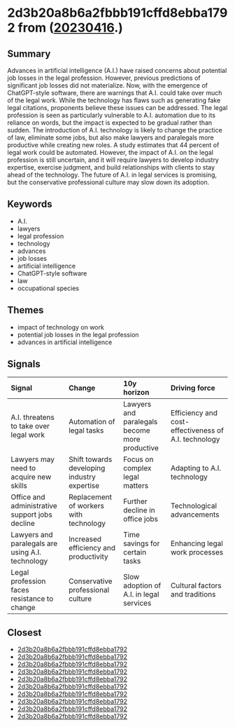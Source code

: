 # 2d3b20a8b6a2fbbb191cffd8ebba1792 from ([20230416](https://kghosh.substack.com/p/20230416).)

## Summary

Advances in artificial intelligence (A.I.) have raised concerns about potential job losses in the legal profession. However, previous predictions of significant job losses did not materialize. Now, with the emergence of ChatGPT-style software, there are warnings that A.I. could take over much of the legal work. While the technology has flaws such as generating fake legal citations, proponents believe these issues can be addressed. The legal profession is seen as particularly vulnerable to A.I. automation due to its reliance on words, but the impact is expected to be gradual rather than sudden. The introduction of A.I. technology is likely to change the practice of law, eliminate some jobs, but also make lawyers and paralegals more productive while creating new roles. A study estimates that 44 percent of legal work could be automated. However, the impact of A.I. on the legal profession is still uncertain, and it will require lawyers to develop industry expertise, exercise judgment, and build relationships with clients to stay ahead of the technology. The future of A.I. in legal services is promising, but the conservative professional culture may slow down its adoption.

## Keywords

* A.I.
* lawyers
* legal profession
* technology
* advances
* job losses
* artificial intelligence
* ChatGPT-style software
* law
* occupational species

## Themes

* impact of technology on work
* potential job losses in the legal profession
* advances in artificial intelligence

## Signals

| Signal                                           | Change                                      | 10y horizon                                   | Driving force                                        |
|:-------------------------------------------------|:--------------------------------------------|:----------------------------------------------|:-----------------------------------------------------|
| A.I. threatens to take over legal work           | Automation of legal tasks                   | Lawyers and paralegals become more productive | Efficiency and cost-effectiveness of A.I. technology |
| Lawyers may need to acquire new skills           | Shift towards developing industry expertise | Focus on complex legal matters                | Adapting to A.I. technology                          |
| Office and administrative support jobs decline   | Replacement of workers with technology      | Further decline in office jobs                | Technological advancements                           |
| Lawyers and paralegals are using A.I. technology | Increased efficiency and productivity       | Time savings for certain tasks                | Enhancing legal work processes                       |
| Legal profession faces resistance to change      | Conservative professional culture           | Slow adoption of A.I. in legal services       | Cultural factors and traditions                      |

## Closest

* [2d3b20a8b6a2fbbb191cffd8ebba1792](2d3b20a8b6a2fbbb191cffd8ebba1792)
* [2d3b20a8b6a2fbbb191cffd8ebba1792](2d3b20a8b6a2fbbb191cffd8ebba1792)
* [2d3b20a8b6a2fbbb191cffd8ebba1792](2d3b20a8b6a2fbbb191cffd8ebba1792)
* [2d3b20a8b6a2fbbb191cffd8ebba1792](2d3b20a8b6a2fbbb191cffd8ebba1792)
* [2d3b20a8b6a2fbbb191cffd8ebba1792](2d3b20a8b6a2fbbb191cffd8ebba1792)
* [2d3b20a8b6a2fbbb191cffd8ebba1792](2d3b20a8b6a2fbbb191cffd8ebba1792)
* [2d3b20a8b6a2fbbb191cffd8ebba1792](2d3b20a8b6a2fbbb191cffd8ebba1792)
* [2d3b20a8b6a2fbbb191cffd8ebba1792](2d3b20a8b6a2fbbb191cffd8ebba1792)
* [2d3b20a8b6a2fbbb191cffd8ebba1792](2d3b20a8b6a2fbbb191cffd8ebba1792)
* [2d3b20a8b6a2fbbb191cffd8ebba1792](2d3b20a8b6a2fbbb191cffd8ebba1792)